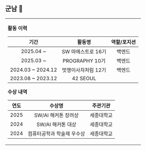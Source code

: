 ## 군남  👋

<!--
**GoToBILL/GoToBill** is a ✨ _special_ ✨ repository because its `README.md` (this file) appears on your GitHub profile.

Here are some ideas to get you started:

- 🔭 I’m currently working on ...
- 🌱 I’m currently learning ...
- 👯 I’m looking to collaborate on ...
- 🤔 I’m looking for help with ...
- 💬 Ask me about ...
- 📫 How to reach me: ...
- 😄 Pronouns: ...
- ⚡ Fun fact: ...
-->
<!--
<div align="center">
<img src="https://capsule-render.vercel.app/api?type=venom&color=gradient&customColorList=3,2,2,5,30)&height=300&section=header&text=byungju's%20Github&fontSize=90&fontColor=000000" />
</div>
<br><br>
-->

<div align="center">
<table>
<tr>
  <td>

<b>활동 이력</b>  
 
| 기간 | 활동명 | 역할/포지션 |
|:--:|:--:|:--:|
|2025.04 ~ | SW 마에스트로 16기 | 백엔드 |
|2025.03 ~ | PROGRAPHY 10기 | 백엔드 |
|2024.03 ~ 2024.12| 멋쟁이사자처럼 12기 | 백엔드 |
|2023.08 ~ 2023.12| 42 SEOUL | |

<b>수상 내역</b>  
<div align="center">

| 연도 | 수상명 | 주관기관 |
|:--:|:--:|:--:|
|2025| SW/AI 해커톤 장려상| 세종대학교 |
|2024| SW/AI 해커톤 대상 | 세종대학교 |
|2024| 컴퓨터공학과 학술제 우수상 | 세종대학교 |
<div>

  </td>
</tr>
</table>
<div>
<!-- ![](./profile-3d-contrib/profile-green-animate.svg)-->
<br><br>

<div align="center">
  <!-- <a href="https://solved.ac/wnqudwn/">
    <img src="http://mazassumnida.wtf/api/v2/generate_badge?boj=wnqudwn" alt="Solved.ac Profile" style="display: inline-block;"/>
  </a>
  -->
<!--
  <img src="https://github-readme-stats.vercel.app/api?username=gotobill&show_icons=true&theme=radical" alt="Byungju's GitHub stats" style="display: inline-block;"/>-->
</div>
<!--![](./profile-3d-contrib/profile-night-rainbow.svg)-->

<!--
<br><br><br>
<h3 align="center">Tech Stack</h3>
<div align="center">
  <img src="https://raw.githubusercontent.com/ydmins/YdMinS/main/icons/java.png" alt="java" height="50px"/>
  <img src="https://raw.githubusercontent.com/ydmins/YdMinS/main/icons/spring-security.png" alt="spring security" height="50px"/>
  <img src="https://raw.githubusercontent.com/ydmins/YdMinS/main/icons/spring-data-jpa.png" alt="spring data jpa" height="50px"/>
  <img src="https://raw.githubusercontent.com/ydmins/YdMinS/main/icons/aws-ec2.png" alt="aws ec2" height="50px"/>
  <img src="https://raw.githubusercontent.com/ydmins/YdMinS/main/icons/aws-rds.png" alt="aws rds" height="50px"/>
  <img src="https://raw.githubusercontent.com/ydmins/YdMinS/main/icons/jwt.png" alt="jwt" height="50px"/>
  <img src="https://raw.githubusercontent.com/ydmins/YdMinS/main/icons/nginx.png" alt="nginx" height="50px"/>
  <img src="https://raw.githubusercontent.com/ydmins/YdMinS/main/icons/github-actions.png" alt="github actions" height="50px"/>
</div>
<br>
<div align="center">
  <img src="https://img.shields.io/badge/Spring-6DB33F?style=for-the-badge&logo=Spring&logoColor=white">
  <img src="https://img.shields.io/badge/Docker-2496ED?style=for-the-badge&logo=Docker&logoColor=white">
  <img src="https://img.shields.io/badge/mysql-4479A1?style=for-the-badge&logo=mysql&logoColor=white">
  <img src="https://img.shields.io/badge/python-3776AB?style=for-the-badge&logo=python&logoColor=white">
</div>-->

